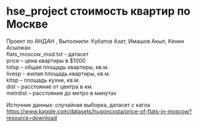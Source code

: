 # hse_project стоимость квартир по Москве
Проект по АНДАН , Выполнили: Кубатов Азат, Имашов Акыл, Кенин Асылжан  
flats_moscow_mod.txt - датасет  
price – цена квартиры в $1000  
totsp – общая площадь квартиры, кв.м.  
livesp - жилая площадь квартиры, кв.м.  
kitsp – площадь кухни, кв.м.  
dist – расстояние от центра в км.  
metrdist – расстояние до метро в минутах  

Источник данных: случайная выборка, датасет с кагла
https://www.kaggle.com/datasets/hugoncosta/price-of-flats-in-moscow?resource=download

